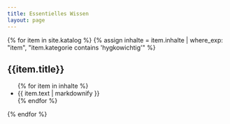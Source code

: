 ```yaml
---
title: Essentielles Wissen
layout: page
---
```



  {% for item in site.katalog %}
  {% assign inhalte = item.inhalte | where_exp: "item", "item.kategorie contains 'hygkowichtig'" %}
  <h2>{{item.title}}</h2><ul>
  {% for item in inhalte %}<li title="Quelle: {{ item.quellename }}">{{ item.text | markdownify }} </li>
  {% endfor %}  
  </ul>
  {% endfor %}  
